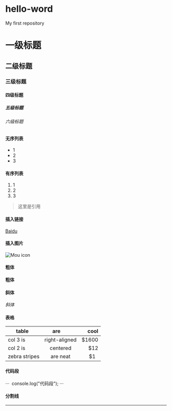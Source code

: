 # hello-word
My first repository
# 一级标题
## 二级标题
### 三级标题
#### 四级标题
##### 五级标题
###### 六级标题

#### 无序列表
* 1
* 2
* 3
#### 有序列表
1. 1
2. 2
3. 3
> 这里是引用
#### 插入链接
[Baidu](www.baidu.com)
#### 插入图片
![Mou icon](http://mouapp.com/Mou_128.png)
#### 粗体
**粗体**
#### 斜体
*斜体*
#### 表格
|table    |are          |cool |
|---------|:-----------:|----:|
|col 3 is |right-aligned|$1600|
|col 2 is |centered     |$12  |
|zebra stripes|are neat |$1   |
#### 代码段
···
  console.log("代码段");
···
#### 分割线
***
